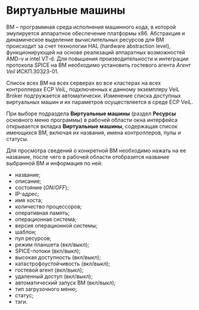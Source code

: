 # Виртуальные машины

ВМ – программная среда исполнения машинного кода, в которой эмулируется аппаратное обеспечение 
платформы х86. Абстракция и динамическое выделение вычислительных ресурсов для ВМ происходит за счет 
технологии HAL (hardware abstraction level), функционирующей на основе реализаций аппаратных возможностей 
AMD-v и intel VT-d. Для повышения производительности и интеграции протокола SPICE на ВМ необходимо 
установить гостевого агента *Агент Veil* ИСКП.30323-01.

Список всех ВМ на всех серверах во все кластерах на всех контроллерах ECP VeiL, подключенных к данному экземпляру 
VeiL Broker подгружается автоматически. Изменение списка доступных виртуальных машин и их параметров 
осуществляется в среде ECP VeiL.

При выборе подраздела **Виртуальные машины** (раздел **Ресурсы** основного меню программы) в рабочей 
области окна интерфейса открывается вкладка **Виртуальные машины**, содержащая список имеющихся ВМ, 
включая их названия, имена контроллеров, пулы и статусы. 

Для просмотра сведений о конкретной ВМ необходимо нажать на ее название, после чего в рабочей 
области отобразится название выбранной ВМ и информация по ней:

- название;
- описание;
- состояние (*ON*/*OFF*);
- IP-адрес;
- имя хоста;
- количество процессоров;
- оперативная память;
- операционная система;
- версия операционной системы;
- шаблон;
- пул ресурсов;
- режим планшета (вкл/выкл);
- SPICE-потоки (вкл/выкл);
- высокая доступность (вкл/выкл);
- катастрофоустойчивость (вкл/выкл);
- гостевой агент (вкл/выкл);
- удаленный доступ (вкл/выкл);
- автоматический запуск ВМ (вкл/выкл);
- тип загрузочного меню;
- статус;
- тэги.
